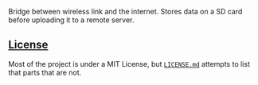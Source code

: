 Bridge between wireless link and the internet. Stores data on a SD
card before uploading it to a remote server.

## [License](LICENSE.md)

Most of the project is under a MIT License, but
[`LICENSE.md`](LICENSE.md) attempts to list that parts that are not.

